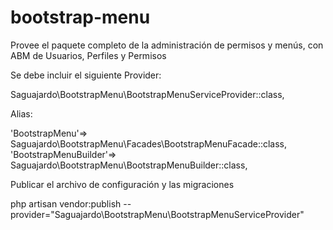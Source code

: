 # bootstrap-menu
Provee el paquete completo de la administración de permisos y menús, con ABM de Usuarios, Perfiles y Permisos

Se debe incluir el siguiente Provider:

Saguajardo\BootstrapMenu\BootstrapMenuServiceProvider::class,

Alias:

'BootstrapMenu'=> Saguajardo\BootstrapMenu\Facades\BootstrapMenuFacade::class,
'BootstrapMenuBuilder'=> Saguajardo\BootstrapMenu\BootstrapMenuBuilder::class,

Publicar el archivo de configuración y las migraciones

php artisan vendor:publish --provider="Saguajardo\BootstrapMenu\BootstrapMenuServiceProvider"

